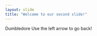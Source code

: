 ```yaml
---
layout: slide
title: "Welcome to our second slide!"
---
```

Dumbledore
Use the left arrow to go back!

